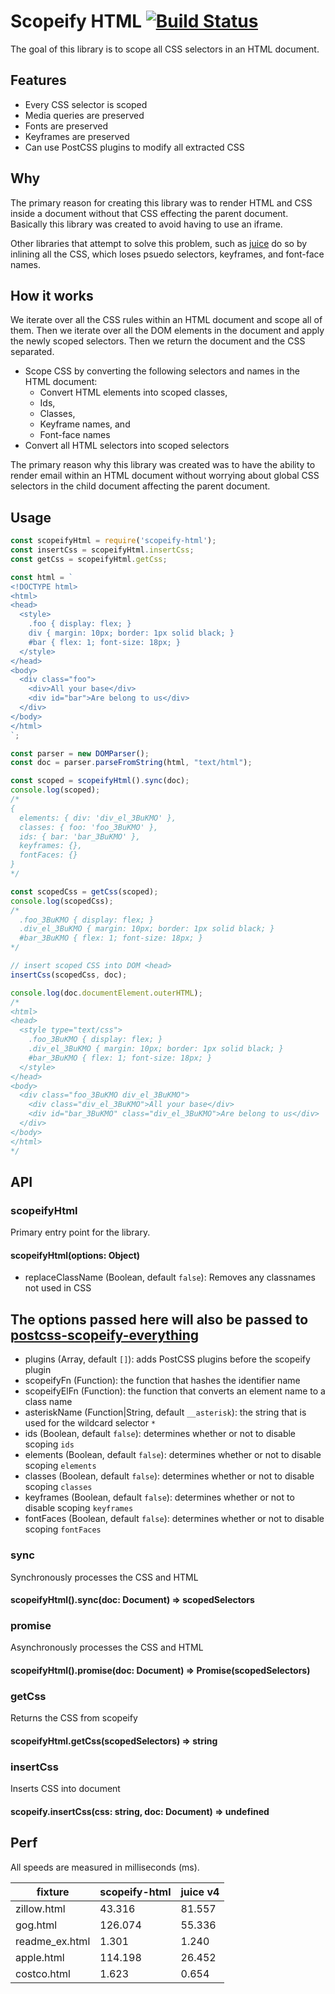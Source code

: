 Scopeify HTML [![Build Status](https://travis-ci.org/neurosnap/scopeify-html.svg?branch=master)](https://travis-ci.org/neurosnap/scopeify-html)
=============

The goal of this library is to scope all CSS selectors in an HTML document.

Features
--------

* Every CSS selector is scoped
* Media queries are preserved
* Fonts are preserved
* Keyframes are preserved
* Can use PostCSS plugins to modify all extracted CSS

Why
---

The primary reason for creating this library was to render HTML and CSS inside
a document without that CSS effecting the parent document.  Basically this library
was created to avoid having to use an iframe.

Other libraries that attempt to solve this problem, such as [juice](https://github.com/Automattic/juice)
do so by inlining all the CSS, which loses psuedo selectors, keyframes, and font-face names.

How it works
------------

We iterate over all the CSS rules within an HTML document and scope all of them.  Then we iterate
over all the DOM elements in the document and apply the newly scoped selectors.  Then we return the
document and the CSS separated.

* Scope CSS by converting the following selectors and names in the HTML document:
  * Convert HTML elements into scoped classes,
  * Ids,
  * Classes,
  * Keyframe names, and
  * Font-face names
* Convert all HTML selectors into scoped selectors

The primary reason why this library was created was to have the ability to render email within an
HTML document without worrying about global CSS selectors in the child document affecting the parent
document.

Usage
-----

```js
const scopeifyHtml = require('scopeify-html');
const insertCss = scopeifyHtml.insertCss;
const getCss = scopeifyHtml.getCss;

const html = `
<!DOCTYPE html>
<html>
<head>
  <style>
    .foo { display: flex; }
    div { margin: 10px; border: 1px solid black; }
    #bar { flex: 1; font-size: 18px; }
  </style>
</head>
<body>
  <div class="foo">
    <div>All your base</div>
    <div id="bar">Are belong to us</div>
  </div>
</body>
</html>
`;

const parser = new DOMParser();
const doc = parser.parseFromString(html, "text/html");

const scoped = scopeifyHtml().sync(doc);
console.log(scoped);
/*
{
  elements: { div: 'div_el_3BuKMO' },
  classes: { foo: 'foo_3BuKMO' },
  ids: { bar: 'bar_3BuKMO' },
  keyframes: {},
  fontFaces: {}
}
*/

const scopedCss = getCss(scoped);
console.log(scopedCss);
/*
  .foo_3BuKMO { display: flex; }
  .div_el_3BuKMO { margin: 10px; border: 1px solid black; }
  #bar_3BuKMO { flex: 1; font-size: 18px; }
*/

// insert scoped CSS into DOM <head>
insertCss(scopedCss, doc);

console.log(doc.documentElement.outerHTML);
/*
<html>
<head>
  <style type="text/css">
    .foo_3BuKMO { display: flex; }
    .div_el_3BuKMO { margin: 10px; border: 1px solid black; }
    #bar_3BuKMO { flex: 1; font-size: 18px; }
  </style>
</head>
<body>
  <div class="foo_3BuKMO div_el_3BuKMO">
    <div class="div_el_3BuKMO">All your base</div>
    <div id="bar_3BuKMO" class="div_el_3BuKMO">Are belong to us</div>
  </div>
</body>
</html>
*/
```

API
---

### scopeifyHtml

Primary entry point for the library.

#### scopeifyHtml(options: Object)

* replaceClassName (Boolean, default `false`): Removes any classnames not used in CSS

The options passed here will also be passed to [postcss-scopeify-everything](https://github.com/neurosnap/postcss-scopeify-everything#options)
---
* plugins (Array, default `[]`): adds PostCSS plugins before the scopeify plugin
* scopeifyFn (Function): the function that hashes the identifier name
* scopeifyElFn (Function): the function that converts an element name to a class name
* asteriskName (Function|String, default `__asterisk`): the string that is used for the wildcard selector `*`
* ids (Boolean, default `false`): determines whether or not to disable scoping `ids`
* elements (Boolean, default `false`): determines whether or not to disable scoping `elements`
* classes (Boolean, default `false`): determines whether or not to disable scoping `classes`
* keyframes (Boolean, default `false`): determines whether or not to disable scoping `keyframes`
* fontFaces (Boolean, default `false`): determines whether or not to disable scoping `fontFaces`

### sync

Synchronously processes the CSS and HTML

#### scopeifyHtml().sync(doc: Document) => scopedSelectors

### promise

Asynchronously processes the CSS and HTML

#### scopeifyHtml().promise(doc: Document) => Promise(scopedSelectors)

### getCss

Returns the CSS from scopeify

#### scopeifyHtml.getCss(scopedSelectors) => string

### insertCss

Inserts CSS into document

#### scopeify.insertCss(css: string, doc: Document) => undefined

Perf
----

All speeds are measured in milliseconds (ms).

fixture        | scopeify-html | juice v4   |
---------------|---------------|------------|
zillow.html    | 43.316        | 81.557     |
gog.html       | 126.074       | 55.336     |
readme_ex.html | 1.301         | 1.240      |
apple.html     | 114.198       | 26.452     |
costco.html    | 1.623         | 0.654      |

